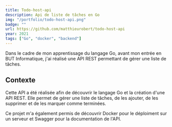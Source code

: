 ```yaml
---
title: Todo-host-api
description: Api de liste de tâches en Go
img: "/portfolio/todo-host-api.png"
badge: ""
url: https://github.com/matthieurobert/todo-host-api
year: 2021
tags: ["Go", "docker", "backend"]
---
```

Dans le cadre de mon apprentissage du langage Go, avant mon entrée en BUT Informatique, j'ai réalisé une API REST permettant de gérer une liste de tâches. 

## Contexte

Cette API a été réalisée afin de découvrir le langage Go et la création d'une API REST. Elle permet de gérer une liste de tâches, de les ajouter, de les supprimer et de les marquer comme terminées.

Ce projet m'a également permis de découvrir Docker pour le déploiment sur un serveur et Swagger pour la documentation de l'API.